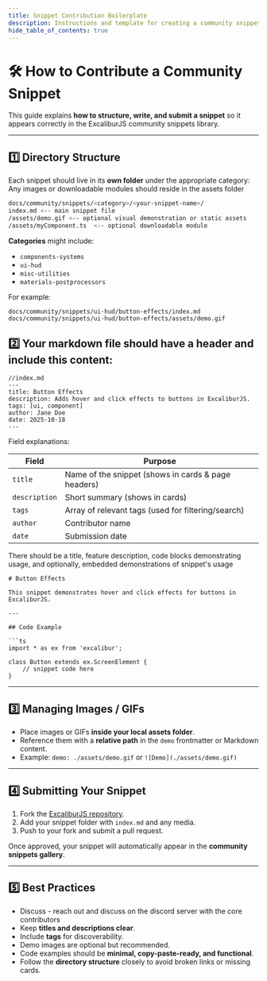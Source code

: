 ```yaml
---
title: Snippet Contribution Boilerplate
description: Instructions and template for creating a community snippet.
hide_table_of_contents: true
---
```


# 🛠️ How to Contribute a Community Snippet

This guide explains **how to structure, write, and submit a snippet** so it appears correctly in the ExcaliburJS community snippets library.

---

## 1️⃣ Directory Structure

Each snippet should live in its **own folder** under the appropriate category:
Any images or downloadable modules should reside in the assets folder

```bash
docs/community/snippets/<category>/<your-snippet-name>/
index.md <-- main snippet file
/assets/demo.gif <-- optional visual demonstration or static assets
/assets/myComponent.ts  <-- optional downloadable module
```

**Categories** might include:

- `components-systems`  
- `ui-hud`  
- `misc-utilities`  
- `materials-postprocessors`  

For example:

```
docs/community/snippets/ui-hud/button-effects/index.md
docs/community/snippets/ui-hud/button-effects/assets/demo.gif
```

## 2️⃣ Your markdown file should have a header and include this content:

```
//index.md
---
title: Button Effects
description: Adds hover and click effects to buttons in ExcaliburJS.
tags: [ui, component]
author: Jane Doe
date: 2025-10-18
---
```

Field explanations:

| Field         | Purpose                                             |
| ------------- | --------------------------------------------------- |
| `title`       | Name of the snippet (shows in cards & page headers) |
| `description` | Short summary (shows in cards)                      |
| `tags`        | Array of relevant tags (used for filtering/search)  |
| `author`      | Contributor name                                    |
| `date`        | Submission date                                     |

There should be a title, feature description, code blocks demonstrating usage, and optionally, embedded demonstrations of snippet's usage

```
# Button Effects

This snippet demonstrates hover and click effects for buttons in ExcaliburJS.

---

## Code Example

```ts
import * as ex from 'excalibur';

class Button extends ex.ScreenElement {
    // snippet code here
}

```


---

## 3️⃣ Managing Images / GIFs

- Place images or GIFs **inside your local assets folder**.  
- Reference them with a **relative path** in the `demo` frontmatter or Markdown content.  
- Example: `demo: ./assets/demo.gif` or `![Demo](./assets/demo.gif)`  

---

## 4️⃣ Submitting Your Snippet

1. Fork the [ExcaliburJS repository](https://github.com/excaliburjs/Excalibur).  
2. Add your snippet folder with `index.md` and any media.  
3. Push to your fork and submit a pull request.  

Once approved, your snippet will automatically appear in the **community snippets gallery**.

---

## 5️⃣ Best Practices

- Discuss - reach out and discuss on the discord server with the core contributors
- Keep **titles and descriptions clear**.  
- Include **tags** for discoverability.  
- Demo images are optional but recommended.  
- Code examples should be **minimal, copy-paste-ready, and functional**.  
- Follow the **directory structure** closely to avoid broken links or missing cards.
